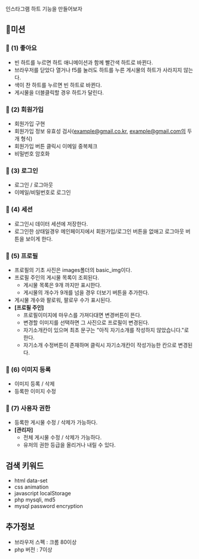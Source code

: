 인스타그램 하트 기능을 만들어보자

## 🚀미션
### 🎯 (1) 좋아요
- 빈 하트를 누르면 하트 애니메이션과 함께 빨간색 하트로 바뀐다.
- 브라우저를 닫았다 열거나 f5를 눌러도 하트를 누른 게시물의 하트가 사라지지 않는다.
- 색이 찬 하트를 누르면 빈 하트로 바뀐다.
- 게시물을 더블클릭할 경우 하트가 달린다.

### 🎯 (2) 회원가입
- 회원가입 구현
- 회원가입 정보 유효성 검사(example@gmail.co.kr, example@gmail.com의 두개 형식)
- 회원가입 버튼 클릭시 이메일 중복체크
- 비밀번호 암호화

### 🎯 (3) 로그인
- 로그인 / 로그아웃
- 이메일/비밀번호로 로그인

### 🎯 (4) 세션
- 로그인시 데이터 세션에 저장한다.
- 로그인한 상태일경우 메인페이지에서 회원가입/로그인 버튼을 없애고 로그아웃 버튼을 보이게 한다.

### 🎯 (5) 프로필
- 프로필의 기초 사진은 images폴더의 basic_img이다.
- 프로필 주인의 게시물 목록이 조회된다.
  - 게시물 목록은 9개 까지만 표시한다.
  - 게시물의 개수가 9개를 넘을 경우 더보기 버튼을 추가한다.
- 게시물 개수와 팔로워, 팔로우 수가 표시된다.
- __[프로필 주인]__
    - 프로필이미지에 마우스를 가져다대면 변경버튼이 뜬다.
    - 변경할 이미지를 선택하면 그 사진으로 프로필이 변경된다.
    - 자기소개칸이 있으며 최초 문구는 "아직 자기소개를 작성하지 않았습니다."로 한다.
    - 자기소개 수정버튼이 존재하며 클릭시 자기소개칸이 작성가능한 칸으로 변경된다.

### 🎯 (6) 이미지 등록
- 이미지 등록 / 삭제
- 등록한 이미지 수정

### 🎯 (7) 사용자 권한
- 등록한 게시물 수정 / 삭제가 가능하다.
- __[관리자]__
  - 전체 게시물 수정 / 삭제가 가능하다.
  - 유저의 권한 등급을 올리거나 내릴 수 있다.

## 검색 키워드
- html data-set
- css animation
- javascript localStorage
- php mysqli, md5
- mysql password encryption

## 추가정보
- 브라우저 스펙 : 크롬 80이상
- php 버전 : 7이상
